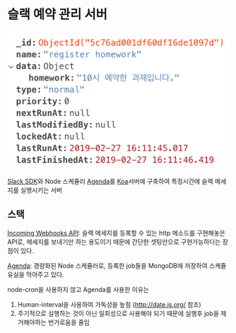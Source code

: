 # 슬랙 예약 관리 서버

![](reservation.png)

[Slack SDK](https://github.com/slackapi/node-slack-sdk)와 Node 스케쥴러 [Agenda](https://github.com/agenda/agenda)를 [Koa](https://koajs.com)서버에 구축하여 특정시간에 슬랙 메세지를 실행시키는 서버

## 스택
[Incoming Webhooks API](https://slack.dev/node-slack-sdk/incoming_webhook): 슬랙 메세지를 등록할 수 있는 http 메소드를 구현해놓은 API로, 메세지를 보내기만 하는 용도이기 때문에 간단한 셋팅만으로 구현가능하다는 장점이 있다. 

[Agenda](https://github.com/agenda/agenda): 경량화된 Node 스케쥴러로, 등록한 job들을 MongoDB에 저장하여 스케쥴 유실을 막아주고 있다. 

node-cron을 사용하지 않고 Agenda를 사용한 이유는 

1. Human-interval을 사용하여 가독성을 높힘 (http://date.js.org/ 참조)
2. 주기적으로 실행하는 것이 아닌 일회성으로 사용해야 되기 때문에 실행후 job을 제거해야하는 번거로움을 줄임

